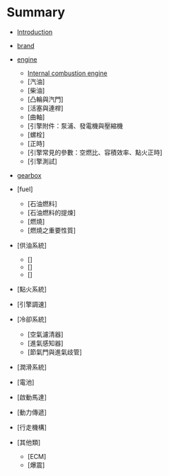 # Summary

* [Introduction](README.md)
* [brand](brand.md)
* [engine](engine.md)
	* [Internal combustion engine](internal_combustion_engine.md)
	* [汽油]
	* [柴油]
	* [凸輪與汽門]
	* [活塞與連桿]
	* [曲軸]
	* [引擎附件：泵浦、發電機與壓縮機
	* [螺栓]
	* [正時]
	* [引擎常見的參數：空燃比、容積效率、點火正時]
	* [引擎測試]
* [gearbox](gearbox.md)
* [fuel] 
	* [石油燃料] 
	* [石油燃料的提煉] 
	* [燃燒] 
	* [燃燒之重要性質] 
* [供油系統]
	* []
	* []
	* []
* [點火系統]
* [引擎調速]
* [冷卻系統]
	* [空氣濾清器]
	* [進氣感知器]
	* [節氣門與進氣歧管]
	
	
* [潤滑系統]

* [電池] 

* [啟動馬達]


* [動力傳遞]
 
* [行走機構] 
 
* [其他類] 
	* [ECM]
	* [爆震]





   


